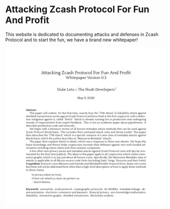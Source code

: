 # Attacking Zcash Protocol For Fun And Profit

This website is dedicated to documenting attacks and defenses in Zcash Protocol
and to start the fun, we have a brand new whitepaper!

<a href="https://github.com/MyHush/sietch-whitepaper/raw/master/sietch.pdf">
<img src="/img/attacking-zcash-protocol-abstract.png">
</a>
